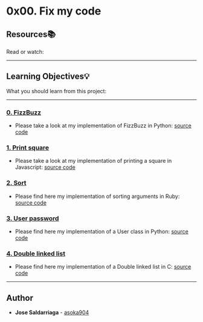 # 0x00. Fix my code

## Resources:books:
Read or watch:

---
## Learning Objectives:bulb:
What you should learn from this project:

---

### [0. FizzBuzz](./0-fizzbuzz.py)
* Please take a look at my implementation of FizzBuzz in Python: [source code](https://github.com/holbertonschool/0x00-Fix_My_Code_Challenge/blob/master/0-fizzbuzz.py)


### [1. Print square](./1-print_square.js)
* Please take a look at my implementation of printing a square in Javascript: [source code](https://github.com/holbertonschool/0x00-Fix_My_Code_Challenge/blob/master/1-print_square.js)


### [2. Sort](./2-sort.rb)
* Please find here my implementation of sorting arguments in Ruby: [source code](https://github.com/holbertonschool/0x00-Fix_My_Code_Challenge/blob/master/2-sort.rb)


### [3. User password](./3-user.py )
* Please find here my implementation of a User class in Python: [source code](https://github.com/holbertonschool/0x00-Fix_My_Code_Challenge/blob/master/3-user.py)


### [4. Double linked list](./4-delete_dnodeint/)
* Please find here my implementation of a Double linked list in C: [source code](https://github.com/holbertonschool/0x00-Fix_My_Code_Challenge/tree/master/4-delete_dnodeint)

---

## Author
* **Jose Saldarriaga** - [asoka904](https://github.com/asoka904)